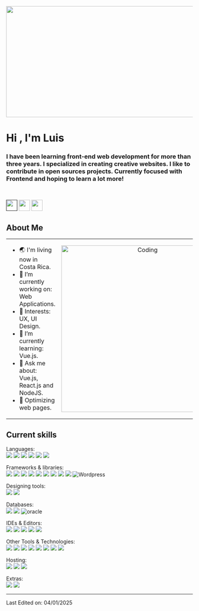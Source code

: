 <img width="1100px" height="300" src="https://github.com/user-attachments/assets/37dedb5d-c13f-4bf0-b0c3-51508be40535" >

<h1>Hi , I'm Luis</h1> 

<h3>
I have been learning front-end web development for more than three years. I specialized in creating creative websites. I like to contribute in open sources projects. Currently focused with Frontend and hoping to learn a lot more!
</h3>

<br>

<a href = ""><img height="30" src="https://img.shields.io/badge/-My%20Website-blue?style=for-the-badge" ></a>
<a href="https://www.linkedin.com/feed/?trk=hb_signin" target="_blank"><img height="30" src="https://img.shields.io/badge/-Linkedin-%23333?style=for-the-badge&logo=Linkedin&logoColor=blue" ></a> 
<a target = "_blank" href="mailto:lebossamedina@gmail.com"><img height="30" src="https://img.shields.io/badge/-Gmail-%23333?style=for-the-badge&logo=gmail&logoColor=blue&link=mailto:christian2020022014@gmail.com" ></a>
      
<h2> About Me </h2> 

<table align="center">
<tr border="none">
<td width="50%" align="left">

- 🌏 I'm living now in Costa Rica.
- 🔭 I’m currently working on: Web Applications.
- 📌 Interests: UX, UI Design.
- 🌱 I’m currently learning: Vue.js.
- 💬 Ask me about: Vue.js, React.js and NodeJS.
- 🚀 Optimizing web pages.

</td>
<td width="50%" align="center">
  <img align="center" alt="Coding" width="450" src="https://i.gifer.com/VSQt.gif">
</td>
</tr>
</table> 
  
<h2> Current skills </h2>
  
Languages:  
  <img src = "https://img.shields.io/badge/JavaScript-323330?style=for-the-badge&logo=javascript&logoColor=F7DF1E" >
  <img src = "https://img.shields.io/badge/TypeScript-007ACC?style=for-the-badge&logo=typescript&logoColor=white" >
  <img src = "https://img.shields.io/badge/HTML5-E34F26?style=for-the-badge&logo=html5&logoColor=white" >
  <img src = "https://img.shields.io/badge/CSS3-1572B6?style=for-the-badge&logo=css3&logoColor=white" >
  <img src = "https://img.shields.io/badge/PHP-777BB4?style=for-the-badge&logo=php&logoColor=white" >
  <img src = "https://img.shields.io/badge/C%2B%2B-00599C?style=for-the-badge&logo=c%2B%2B&logoColor=white" >

Frameworks & libraries:          
  <img src = "https://img.shields.io/badge/React-20232A?style=for-the-badge&logo=react&logoColor=61DAFB" >
  <img src = "https://img.shields.io/badge/react_native-%2320232a.svg?style=for-the-badge&logo=react&logoColor=%2361DAFB" >
  <img src="https://img.shields.io/badge/vuejs-%2335495e.svg?style=for-the-badge&logo=vuedotjs&logoColor=%234FC08D">
  <img src = "https://img.shields.io/badge/express.js-%23404d59.svg?style=for-the-badge&logo=express&logoColor=%2361DAFB" >
  <img src = "https://img.shields.io/badge/NPM-%23000000.svg?style=for-the-badge&logo=npm&logoColor=white" >
  <img src = "https://img.shields.io/badge/Node.js-339933?style=for-the-badge&logo=nodedotjs&logoColor=white" >
  <img src = "https://img.shields.io/badge/bootstrap-%23563D7C.svg?style=for-the-badge&logo=bootstrap&logoColor=white" >
  <img src = "https://img.shields.io/badge/Tailwind_CSS-38B2AC?style=for-the-badge&logo=tailwind-css&logoColor=white" >
  <img src = "https://img.shields.io/badge/Laravel-FF2D20?style=for-the-badge&logo=laravel&logoColor=white">
  <img alt = "Wordpress" src="https://img.shields.io/badge/WordPress-%23117AC9.svg?style=for-the-badge&logo=WordPress&logoColor=white"> 
  
Designing tools:         
  <img src = "https://img.shields.io/badge/figma-%23F24E1E.svg?style=for-the-badge&logo=figma&logoColor=white" >
  <img src = "https://img.shields.io/badge/Canva-%2300C4CC.svg?style=for-the-badge&logo=Canva&logoColor=white" >

Databases:        
  <img src = "https://img.shields.io/badge/MySQL-4479A1?style=for-the-badge&logo=mysql&logoColor=white" >
  <img src = "https://img.shields.io/badge/SQL-CC2927?style=for-the-badge&logo=microsoft%20sql%20server&logoColor=white" >
  <img src = "https://img.shields.io/badge/Oracle-F80000?style=for-the-badge&logo=oracle&logoColor=black" alt="oracle" >

IDEs & Editors:        
  <img src = "https://img.shields.io/badge/Android_Studio-3DDC84?style=for-the-badge&logo=android-studio&logoColor=white" >
  <img src = "https://img.shields.io/badge/Visual_Studio_Code-0078D4?style=for-the-badge&logo=visual%20studio%20code&logoColor=white" >
  <img src = "https://img.shields.io/badge/sublime_text-%23575757.svg?&style=for-the-badge&logo=sublime-text&logoColor=important" >
  <img src = "https://img.shields.io/badge/netbeans-1B6AC6?style=for-the-badge&logo=apachenetbeanside&logoColor=white" >
  <img src = "https://img.shields.io/static/v1?label=&message=Codepen&color=%23000000&style=for-the-badge&logo=codepen&logoColor=whitesmoke" >
  
Other Tools & Technologies:        
  <img src = "https://img.shields.io/badge/Git-F05032?style=for-the-badge&logo=git&logoColor=white" >
  <img src = "https://img.shields.io/badge/Xampp-F37623?style=for-the-badge&logo=xampp&logoColor=white" >
  <img src = "https://img.shields.io/badge/json-5E5C5C?style=for-the-badge&logo=json&logoColor=white" >
  <img src = "https://img.shields.io/badge/jQuery-0769AD?style=for-the-badge&logo=jquery&logoColor=white" >
  <img src = "https://img.shields.io/badge/React_Router-CA4245?style=for-the-badge&logo=react-router&logoColor=white" >
  <img src = "https://img.shields.io/badge/styled--components-DB7093?style=for-the-badge&logo=styled-components&logoColor=white" >
  <img src = "https://img.shields.io/badge/Font_Awesome-339AF0?style=for-the-badge&logo=fontawesome&logoColor=white" >
  <img src = "https://img.shields.io/badge/Postman-FF6C37?style=for-the-badge&logo=Postman&logoColor=white" >

Hosting:       
  <img src = "https://img.shields.io/badge/heroku-%23430098.svg?style=for-the-badge&logo=heroku&logoColor=white" > 
  <img src = "https://img.shields.io/badge/netlify-%23000000.svg?style=for-the-badge&logo=netlify&logoColor=#00C7B7" > 
  <img src = "https://img.shields.io/badge/github-%23121011.svg?style=for-the-badge&logo=github&logoColor=white" >

Extras:          
  <img src = "https://img.shields.io/badge/Terminal-%23054020?style=for-the-badge&logo=gnu-bash&logoColor=white" >
  <img src = "https://img.shields.io/badge/markdown-%23000000.svg?style=for-the-badge&logo=markdown&logoColor=white" >
  
------
Last Edited on: 04/01/2025

